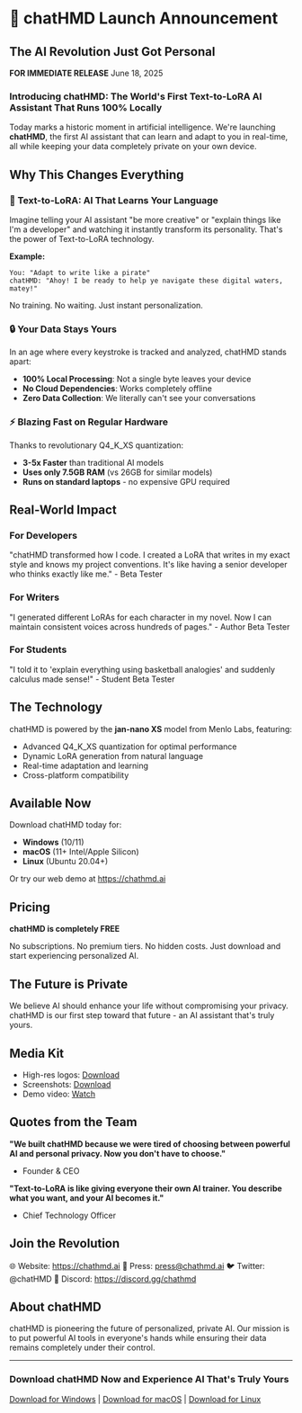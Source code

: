 # 🚀 chatHMD Launch Announcement

## The AI Revolution Just Got Personal

**FOR IMMEDIATE RELEASE**
June 18, 2025

### Introducing chatHMD: The World's First Text-to-LoRA AI Assistant That Runs 100% Locally

Today marks a historic moment in artificial intelligence. We're launching **chatHMD**, the first AI assistant that can learn and adapt to you in real-time, all while keeping your data completely private on your own device.

## Why This Changes Everything

### 🧠 Text-to-LoRA: AI That Learns Your Language

Imagine telling your AI assistant "be more creative" or "explain things like I'm a developer" and watching it instantly transform its personality. That's the power of Text-to-LoRA technology.

**Example:**
```
You: "Adapt to write like a pirate"
chatHMD: "Ahoy! I be ready to help ye navigate these digital waters, matey!"
```

No training. No waiting. Just instant personalization.

### 🔒 Your Data Stays Yours

In an age where every keystroke is tracked and analyzed, chatHMD stands apart:
- **100% Local Processing**: Not a single byte leaves your device
- **No Cloud Dependencies**: Works completely offline
- **Zero Data Collection**: We literally can't see your conversations

### ⚡ Blazing Fast on Regular Hardware

Thanks to revolutionary Q4_K_XS quantization:
- **3-5x Faster** than traditional AI models
- **Uses only 7.5GB RAM** (vs 26GB for similar models)
- **Runs on standard laptops** - no expensive GPU required

## Real-World Impact

### For Developers
"chatHMD transformed how I code. I created a LoRA that writes in my exact style and knows my project conventions. It's like having a senior developer who thinks exactly like me." - Beta Tester

### For Writers
"I generated different LoRAs for each character in my novel. Now I can maintain consistent voices across hundreds of pages." - Author Beta Tester

### For Students
"I told it to 'explain everything using basketball analogies' and suddenly calculus made sense!" - Student Beta Tester

## The Technology

chatHMD is powered by the **jan-nano XS** model from Menlo Labs, featuring:
- Advanced Q4_K_XS quantization for optimal performance
- Dynamic LoRA generation from natural language
- Real-time adaptation and learning
- Cross-platform compatibility

## Available Now

Download chatHMD today for:
- **Windows** (10/11)
- **macOS** (11+ Intel/Apple Silicon)
- **Linux** (Ubuntu 20.04+)

Or try our web demo at https://chathmd.ai

## Pricing

**chatHMD is completely FREE**

No subscriptions. No premium tiers. No hidden costs.
Just download and start experiencing personalized AI.

## The Future is Private

We believe AI should enhance your life without compromising your privacy. chatHMD is our first step toward that future - an AI assistant that's truly yours.

## Media Kit

- High-res logos: [Download](https://chathmd.ai/media)
- Screenshots: [Download](https://chathmd.ai/media/screenshots)
- Demo video: [Watch](https://youtube.com/chathmd-demo)

## Quotes from the Team

**"We built chatHMD because we were tired of choosing between powerful AI and personal privacy. Now you don't have to choose."**
- Founder & CEO

**"Text-to-LoRA is like giving everyone their own AI trainer. You describe what you want, and your AI becomes it."**
- Chief Technology Officer

## Join the Revolution

🌐 Website: https://chathmd.ai
📧 Press: press@chathmd.ai
🐦 Twitter: @chatHMD
💬 Discord: https://discord.gg/chathmd

## About chatHMD

chatHMD is pioneering the future of personalized, private AI. Our mission is to put powerful AI tools in everyone's hands while ensuring their data remains completely under their control.

---

### Download chatHMD Now and Experience AI That's Truly Yours

[Download for Windows](https://chathmd.ai/download/windows) | [Download for macOS](https://chathmd.ai/download/mac) | [Download for Linux](https://chathmd.ai/download/linux)